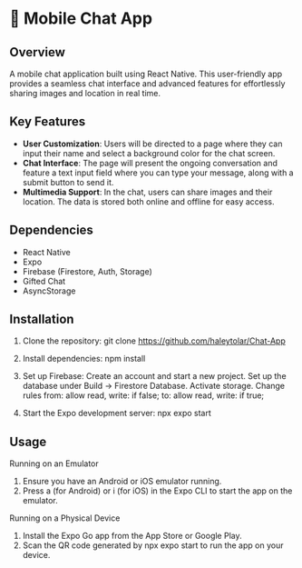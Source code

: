 # 📱 Mobile Chat App

## Overview
A mobile chat application built using React Native. This user-friendly app provides a seamless chat interface and advanced features for effortlessly sharing images and location in real time.

## Key Features
- **User Customization**: Users will be directed to a page where they can input their name and select a background color for the chat screen.
- **Chat Interface**: The page will present the ongoing conversation and feature a text input field where you can type your message, along with a submit button to send it.
- **Multimedia Support**: In the chat, users can share images and their location. The data is stored both online and offline for easy access.

## Dependencies
- React Native
- Expo
- Firebase (Firestore, Auth, Storage)
- Gifted Chat
- AsyncStorage

## Installation

1. Clone the repository:
   git clone https://github.com/haleytolar/Chat-App

2. Install dependencies:
   npm install

3. Set up Firebase:
  Create an account and start a new project.
  Set up the database under Build -> Firestore Database.
  Activate storage.
  Change rules from: allow read, write: if false;
  to: allow read, write: if true;

4. Start the Expo development server:
   npx expo start

## Usage

Running on an Emulator
1. Ensure you have an Android or iOS emulator running.
2. Press a (for Android) or i (for iOS) in the Expo CLI to start the app on the emulator.
   
Running on a Physical Device
1. Install the Expo Go app from the App Store or Google Play.
2. Scan the QR code generated by npx expo start to run the app on your device.

  

